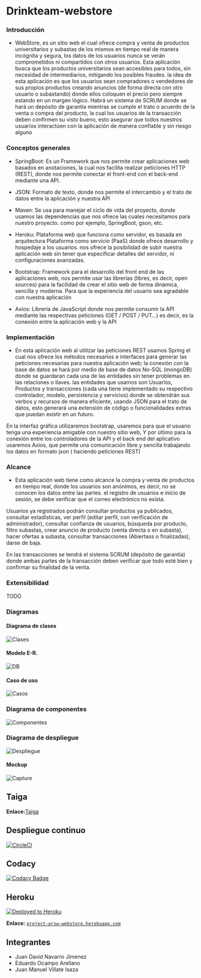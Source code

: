 # Drinkteam-webstore

### Introducción

- WebStore, es un sitio web el cual ofrece compra y venta de productos universitarios y subastas de los mismos en tiempo real de manera incógnita y segura, los datos de los usuarios nunca se verán comprometidos ni compartidos con otros usuarios. Esta aplicación busca que los productos universitarios sean accesibles para todos, sin necesidad de intermediarios, mitigando los posibles fraudes. la idea de esta aplicación es que los usuarios sean compradores o vendedores de sus propios productos creando anuncios (de forma directa con otro usuario o subastando) donde ellos coloquen el precio pero siempre estando en un margen lógico. Habrá un sistema de SCRUM donde se hará un depósito de garantía mientras se cumple el trato o acuerdo de la venta o compra del producto, la cual los usuarios de la transacción deben confirmen su visto bueno, esto asegurar que todos nuestros usuarios interactúen con la aplicación de manera confiable y sin riesgo alguno

### Conceptos generales

- SpringBoot: Es un Framework que nos permite crear aplicaciones web basados en anotaciones, la cual nos facilita realizar peticiones HTTP (REST), donde nos permite conectar el front-end con el back-end mediante una API.

- JSON: Formato de texto, donde nos permite el intercambio y el trato de datos entre la aplicación y nuestra API 

- Maven: Se usa para manejar el ciclo de vida del proyecto, donde usamos las dependencias que nos ofrece las cuales necesitamos para nuestro proyecto. como por ejemplo, SpringBoot, gson, etc.

- Heroku: Plataforma web que funciona como servidor, es basada en arquitectura Plataforma como servicio (PaaS) donde ofrece desarrollo y hospedaje a los usuarios. nos ofrece la posibilidad de subir nuestra aplicación web sin tener que especificar detalles del servidor, ni configuraciones avanzadas.

- Bootstrap: Framework para el desarrollo del front end de las aplicaciones web, nos permite usar las librerías (libres, es decir, open sources)  para la facilidad de crear el sitio web de forma dinámica, sencilla y moderna. Para que la experiencia del usuario sea agradable con nuestra aplicación

- Axios: Librería de JavaScript donde nos permite consumir la API mediante las respectivas peticiones (GET / POST / PUT…) es decir, es la conexión entre la aplicación web y la API

### Implementación

- En esta aplicación web al utilizar las peticiones REST usamos Spring el cual nos ofrece los métodos necesarios e interfaces para generar las peticiones necesarias para nuestra aplicación web; la conexión con la base de datos se hará por medio de base de datos No-SQL (mongoDB) donde se guardaran cada una de las entidades sin tener problemas en las relaciones o llaves. las entidades que usamos son Usuarios, Productos y transacciones (cada una tiene implementado su respectivo controlador, modelo, persistencia y servicios) donde se obtendrán sus verbos y recursos de manera eficiente, usando JSON para el trato de datos, esto generará una extensión de código o funcionalidades extras que puedan existir en un futuro.

En la interfaz gráfica utilizaremos bootstrap, usaremos para que el usuario tenga una experiencia amigable con nuestro sitio web, Y por último para la conexión entre los controladores de la API y el back end del aplicativo usaremos Axios, que permite una comunicación libre y sencilla trabajando  los datos en formato json ( haciendo peticiones REST)

### Alcance

- Esta aplicación web tiene como alcance la compra y venta de productos en tiempo real, donde los usuarios son anónimos, es decir, no se conocen los datos entre las partes. el registro de usuarios e inicio de sesión, se debe verificar que el correo electrónico no exista.

Usuarios ya registrados podrán consultar productos ya publicados, consultar estadísticas, ver perfil (editar perfil, con verificación de administrador), consultar confianza de usuarios, búsqueda por producto, filtro subastas,  crear anuncio de producto (venta directa o en subasta), hacer ofertas a subasta, consultar transacciones (Abiertass o finalizadas), darse de baja.

En las transacciones se tendrá el sistema SCRUM (depósito de garantía) donde ambas partes de la transacción deben verificar que todo esté bien y confirmar su finalidad de la venta.


### Extensibilidad

   TODO


### Diagramas

#### Diagrama de clases

![Clases](https://user-images.githubusercontent.com/53972469/77471383-2d664380-6de0-11ea-9901-1e01c0d5f926.png)

#### Modelo E-R.

![DB](https://user-images.githubusercontent.com/53972469/77483659-b6887500-6df6-11ea-85a3-1a24351b8fc9.png)

#### Caso de uso

![Casos](https://user-images.githubusercontent.com/53972469/77471471-58509780-6de0-11ea-8204-d56b96b56b03.png)

### Diagrama de componentes

![Componentes](https://user-images.githubusercontent.com/53972469/80709883-b8a7b880-8ab3-11ea-949f-756b0f9cdb08.png)

### Diagrama de despliegue

![Despliegue](https://user-images.githubusercontent.com/53972469/80711621-47b5d000-8ab6-11ea-94e2-56a2c68d2815.png)

#### Mockup

![Capture](https://user-images.githubusercontent.com/53972469/75044637-fd99e800-548f-11ea-8c26-4d4f74d427ce.PNG)

## Taiga
**Enlace:**[Taiga](https://tree.taiga.io/project/villate13-drinkteam-arsw/timeline)

## Despliegue continuo

[![CircleCI](https://circleci.com/gh/DrinkTeam-Project-Arsw/drinkteam-webstore.svg?style=svg)](https://circleci.com/gh/DrinkTeam-Project-Arsw/drinkteam-webstore)

## Codacy

[![Codacy Badge](https://api.codacy.com/project/badge/Grade/ad2af9350d84404d80b3aee9064be5fe)](https://www.codacy.com/gh/DrinkTeam-Project-Arsw/drinkteam-webstore?utm_source=github.com&amp;utm_medium=referral&amp;utm_content=DrinkTeam-Project-Arsw/drinkteam-webstore&amp;utm_campaign=Badge_Grade)

## Heroku

[![Deployed to Heroku](https://www.herokucdn.com/deploy/button.png)](https://project-arsw-webstore.herokuapp.com/index.html)

**Enlace:** [`project-arsw-webstore.herokuapp.com`](https://project-arsw-webstore.herokuapp.com)

## Integrantes
  - Juan David Navarro Jimenez
  - Eduardo Ocampo Arellano
  - Juan Manuel Villate Isaza
